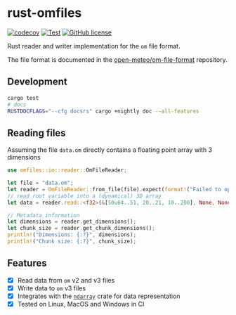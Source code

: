 # rust-omfiles

[![codecov](https://codecov.io/github/open-meteo/rust-omfiles/graph/badge.svg?token=ZCOQN3ZKHP)](https://codecov.io/github/open-meteo/rust-omfiles)
[![Test](https://github.com/open-meteo/rust-omfiles/actions/workflows/tests.yml/badge.svg)](https://github.com/open-meteo/rust-omfiles/actions/workflows/tests.yml)
[![GitHub license](https://img.shields.io/github/license/open-meteo/rust-omfiles)](https://github.com/open-meteo/rust-omfiles/blob/main/LICENSE)

Rust reader and writer implementation for the `om` file format.

The file format is documented in the [open-meteo/om-file-format](https://github.com/open-meteo/om-file-format/blob/main/README.md) repository.

## Development

```bash
cargo test
# docs
RUSTDOCFLAGS="--cfg docsrs" cargo +nightly doc --all-features
```

## Reading files

Assuming the file `data.om` directly contains a floating point array with 3 dimensions

```rust
use omfiles::io::reader::OmFileReader;

let file = "data.om";
let reader = OmFileReader::from_file(file).expect(format!("Failed to open file: {}", file).as_str());
// read root variable into a (dynamical) 3D array
let data = reader.read::<f32>(&[50u64..51, 20..21, 10..200], None, None).expect("Failed to read data");

// Metadata information
let dimensions = reader.get_dimensions();
let chunk_size = reader.get_chunk_dimensions();
println!("Dimensions: {:?}", dimensions);
println!("Chunk size: {:?}", chunk_size);
```

## Features

- [x] Read data from `om` v2 and v3 files
- [x] Write data to `om` v3 files
- [x] Integrates with the [`ndarray`](https://github.com/rust-ndarray/ndarray) crate for data representation
- [x] Tested on Linux, MacOS and Windows in CI
